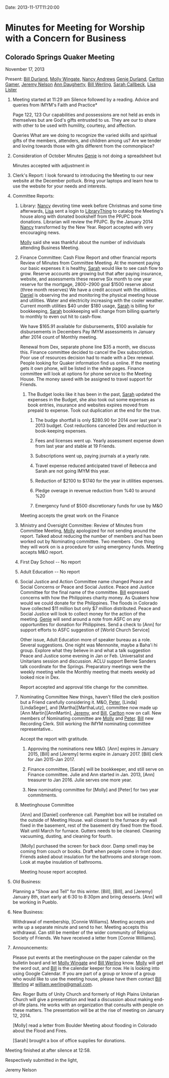 Date: 2013-11-17T11:20:00

[AnnDaugherty]: /Friends/AnnDaugherty
[BillDurland]: /Friends/BillDurland
[BillWerling]: /Friends/BillWerling
[CarltonGamer]: /Friends/CarltonGamer
[DanielKidney]: /Friends/[DanielKidney  
[GenieDurland]: /Friends/GenieDurland
[JeremyNelson]: /Friends/JeremyNelson
[LisaLister]: /Friends/LisaLister
[MollyWingate]: /Friends/MollyWingate
[NancyAndrews]: /Friends/NancyAndrews
[PeterLeVar]: /Friends/PeterLeVar
[SarahCallbeck]: /Friends/SarahCallbeck

# Minutes for Meeting for Worship with a Concern for Business
## Colorado Springs Quaker Meeting
November 17, 2013

Present: [Bill Durland][BillDurland], [Molly Wingate][MollyWingate], [Nancy Andrews][NancyAndrews]
[Genie Durland][GenieDurland], [Carlton Gamer][CarltonGamer], [Jeremy Nelson][JeremyNelson]
[Ann Daugherty][AnnDaugherty], [Bill Werling][BillWerling], [Sarah Callbeck][SarahCallbeck],
[Lisa Lister][LisaLister]

1.  Meeting started at 11:29 am Silence followed by a reading. Advice and queries from IMYM's 
    Faith and Practice*

    Page 122, 123
    Our capabilities and possessions are not held as ends in themselves but are God's gifts entrusted to
    us. They are our to share with other to be used with humility, courtesy, and affection.

    Queries
    What are we doing to recognize the varied skills and spiritual gifts of the members, attenders, and 
    children among us? Are we tender and loving towards those with gits different from the 
    commonplace?
    
 

2.  Consideration of October Minutes
    [Genie][GenieDurland] is not doing a spreadsheet but 

    Minutes accepted with adjustment in 

3.  Clerk's Report:  I look forward to introducing the Meeting to our new 
    website at the December potluck. Bring your laptops and learn how to 
    use the website for your needs and interests.

4.  Committee Reports:

    1.  Library: 
        [Nancy][NancyAndrews] devoting time week before Christmas and some time afterwards, [Lisa][LisaLister] sent 
        a login to [LibraryThing]() to catalog the Meeting's house along with donated 
        bookshelf from the PPJPC book donations. Librarian will review the PPJPC. By the January
        2014 [Nancy][NancyAndrews] transformed by the New Year. Report accepted with very encouraging 
        news.

        [Molly][MollyWingate] said she was thankful about the number of individuals attending Business Meeting.

    1.  Finance Committee: Cash Flow Report and other financial reports
        Review of Minutes from Committee Meeting. At the moment paying our basic 
        expenses it is healthy, [Sarah][SarahCallbeck] would like to see cash flow to grow. Reserve accounts are
        growing but that after paying insurance, website, and assessments these reserve 
        Six month to one year reserve for the mortgage, $2800-$2900 goal $1500 reserve about (three
        month reserves) We have a credit account with the utilities. [Daniel][DanielKidney] is observing the 
        and monitoring the physical meeting house and utilities. Water and electricity increasing with 
        the cooler weather. Current month utilities $40 under $180 usage, [Sarah][SarahCallbeck] is billing for 
        bookkeeping, [Sarah][SarahCallbeck] bookkeeping will change from billing quarterly to monthly to even out 
        hit to cash-flow. 

        We have $165.91 available for disbursements, $100 available for disbursements in Decembers
        Pay IMYM assessments in January after 2014 count of Monthly meeting. 

        Renewal from Dex, separate phone line $35 a month, we discuss this. Finance committee decided to 
        cancel the Dex subscription. Poor use of resources decision had to made with a Dex renewal.
        People looking for Quaker information find us online. If the meeting gets it own phone, will be listed
        in the white pages. Finance committee will look at options for phone service to the Meeting House.
        The money saved with be assigned to travel support for Friends. 

        1.  The Budget looks like it has been in the past, [Sarah][SarahCallbeck] updated the expenses in the Budget, she
            also took out some expenses as book entries, insurance and websites expires moved from prepaid to 
            expense. Took out duplication at the end for the true. 

            1.  The budge shortfall is only $280.90 for 2014 over last year's 2013 budget. 
                Cost reductions canceled Dex and reduction in book-keeping expenses.
            
            1.  Fees and licenses went up. Yearly assessment expense down from last year and stable at 19 Friends.
            
            1.  Subscriptions went up, paying journals at a yearly rate. 

            1.  Travel expense reduced anticipated travel of Rebecca and Sarah are not going IMYM this year.     

            1.  Reduction of $2100 to $1740 for the year in utilities expenses.
            
            1.  Pledge overage in revenue reduction from %40 to around %20
  
            1.  Emergency fund of $500 discretionary funds for use by M&O 

         Meeting accepts the great work on the Finance 
            
    1.  Ministry and Oversight Committee: Review of Minutes from Committee Meeting, [Molly][MollyWingate] apologized
        for not sending around the report. Talked about reducing the number of members and has been worked
        out by Nominating committee. Two members . One thing they will work on is a procedure for using 
        emergency funds. Meeting accepts M&O report.

    1.  First Day School -- No report

    1.  Adult Education -- No report 
	
    1.  Social Justice and Action Committee name changed Peace and Social Concerns or Peace and Social Justice. 
        Peace and Justice Committee for the final name of the committee. [Bill][BillDurland] expressed concerns with how the 
        Philippines charity money. As Quakers how would we could donate for the Philippines.  The floods in 
        Colorado have collected $11 million but only $7 million distributed.  Peace and Social Justice will look to collect
        money for the action of the meeting. [Genie][GenieDurland] will send around a note from ASFC on any opportunities for 
        donation for Philippines. Send a check to [Ann] for support efforts to ASFC suggestion of [World Church Service]
  
        Other issue, Adult Education more of speaker bureau as a role. Several suggestions. One night was Mennonite, maybe
        a Baha'i hi group. Explore what they believe in and what a talk suggestion Peace and Justice some evening in Jan or 
        Feb. Universalist and Unitarians session and discussion. ACLU support Bernie Sanders talk coordinate for the 
        Springs. Preparatory meetings were the weekly meeting while the Monthly meeting that meets weekly ad looked nice 
        in Dex.

        Report accepted and approval title change for the committee.      

    1.  Nominating Committee  New things, haven't filled the clerk position but a Friend carefully considering it. 
        M&O, [Peter][PeterLeVar], [Linda][LindaSeger], and [Martha][MarthaLutz], committee now made up [Ann Martin][AnnMartin], 
        [Jeremy][JeremyNelson], and [Bill][BillDurland], 
        [Carlton][CarltonGamer] now on call. New members of Nominating committee are [Molly][MollyWingate] and 
        [Peter][PeterLeVar]. [Bill][BillWerling] 
        new Recording Clerk. Still working the IMYM nominating committee representative..

        Accept the report with gratitude.

        1.  Approving the nominations new M&O. [Ann] expires in January 2015, [Bill] and [Jeremy] terms
            expire in January 2017. [Bill] clerk for Jan 2015-Jan 2017.

        1.  Finance committee, [Sarah] will be bookkeeper, and still serve on Finance committee. Julie and 
            Ann started in Jan. 2013, [Ann] treasurer to Jan 2016. Julie serves one more year.

        1.  New nominating committee for [Molly] and [Peter] for two year commitments. 
        
    1.  Meetinghouse Committee 

        [Ann] and [Daniel] conference call. Pamphlet box will be installed on the outside of Meeting House.
        wall closest to the furnace dry wall fixed in the basement, rest of the basement dry fixed from the 
        flood. Wait until March for furnace. Gutters needs to be cleaned. Cleaning vacuuming, dusting, 
        and cleaning for fourth.

        [Molly] purchased the screen for back door. Damp smell may be coming from couch or books. Draft
        when people come in front door. Friends asked about insulation for the bathrooms and storage room.
        Look at maybe insulation of bathrooms. 
 
        Meeting house report accepted. 
 
5.  Old Business:
 
    Planning a "Show and Tell" for this winter. [Bill], [Bill], and [Jeremy] January 8th, start early 
    at 6:30 to 8:30pm and bring desserts. [Ann] will be working in Pueblo. 
		 
6.  New Business:

    Withdrawal of membership, [Connie Williams]. Meeting accepts and write up a separate minute 
    and send to her. Meeting accepts this withdrawal. Can still be member of the wider community 
    of Religious Society of Friends. We have received a letter from [Connie Williams].  

7.  Announcements:

    Please put events at the meetinghouse on the paper calendar on the bulletin 
    board and let [Molly Wingate][MollyWingate] and [Bill Werling][BillWerling] 
    know. [Molly][MollyWingate] will get the word out, and [Bill][BillWerling]
    is the calendar keeper for now.  He is looking into using Google Calendar. 
    If you are part of a group or know of a group who would like to use the 
    meeting house, please have them contact [Bill Werling][BillWerling] at 
    william.werling@gmail.com. 

    Rev. Roger Butts of Unity Church and formerly of High Plains Unitarian
    Church will give a presentation and lead a discussion about making 
    end-of-life plans.  He works with an organization that consults with 
    people on these matters.  The presentation will be at the rise of meeting on 
    January 12, 2014.

    [Molly] read a letter from Boulder Meeting about flooding in Colorado about the 
    Flood and Fires. 

    [Sarah] brought a box of office supplies for donations.

Meeting finished at after silence at 12:58.

Respectively submitted in the light,

Jeremy Nelson
